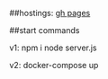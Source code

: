 ##hostings:
	[gh pages](https://sergiycheck.github.io/user-gallery/app/#)


##start commands 

v1:
	npm i
	node server.js

v2:
	docker-compose up
	
	
